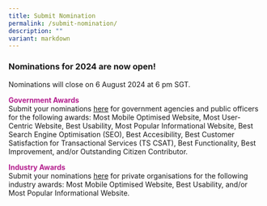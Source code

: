 ```yaml
---
title: Submit Nomination
permalink: /submit-nomination/
description: ""
variant: markdown
---
```

<style type="text/css">
.content h4 {
    color: #B41E8E;
    font-weight: 700;
}
</style>
<h3>Nominations for 2024 are now open!</h3>
Nominations will close on 6 August 2024 at 6 pm SGT.
<p><strong style="color:#B41E8E;">Government Awards</strong><br>
Submit your nominations <a href="https://go.gov.sg/dsa2024-gov">here</a> for government agencies and public officers for the following awards: Most Mobile Optimised Website, Most User-Centric Website, Best Usability, Most Popular Informational Website, Best Search Engine Optimisation (SEO), Best Accesibility, Best Customer Satisfaction for Transactional Services (TS CSAT), Best Functionality, Best Improvement, and/or Outstanding Citizen Contributor.</p>
<p><strong style="color:#B41E8E;">Industry Awards</strong><br>
Submit your nominations <a href="https://go.gov.sg/dsa2024-industry">here</a> for private organisations for the following industry awards: Most Mobile Optimised Website, Best Usability, and/or Most Popular Informational Website.</p>